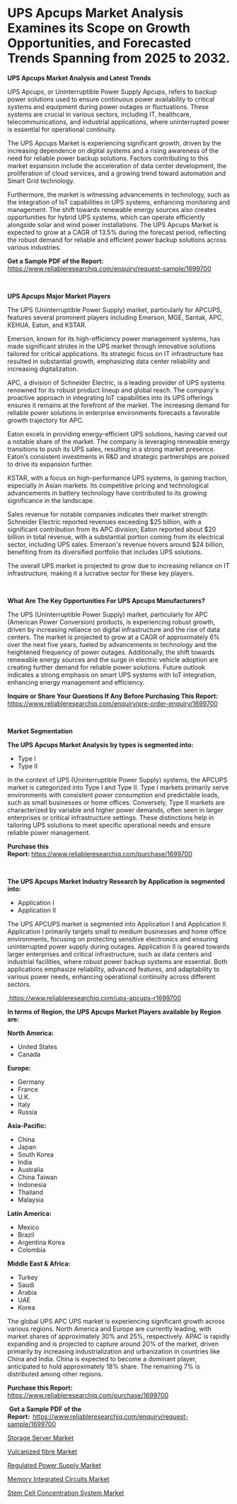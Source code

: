 <p><h1>UPS Apcups Market Analysis Examines its Scope on Growth Opportunities, and Forecasted Trends Spanning from 2025 to 2032.</h1></p><p><strong>UPS Apcups Market Analysis and Latest Trends</strong></p>
<p><p>UPS Apcups, or Uninterruptible Power Supply Apcups, refers to backup power solutions used to ensure continuous power availability to critical systems and equipment during power outages or fluctuations. These systems are crucial in various sectors, including IT, healthcare, telecommunications, and industrial applications, where uninterrupted power is essential for operational continuity. </p><p>The UPS Apcups Market is experiencing significant growth, driven by the increasing dependence on digital systems and a rising awareness of the need for reliable power backup solutions. Factors contributing to this market expansion include the acceleration of data center development, the proliferation of cloud services, and a growing trend toward automation and Smart Grid technology. </p><p>Furthermore, the market is witnessing advancements in technology, such as the integration of IoT capabilities in UPS systems, enhancing monitoring and management. The shift towards renewable energy sources also creates opportunities for hybrid UPS systems, which can operate efficiently alongside solar and wind power installations. The UPS Apcups Market is expected to grow at a CAGR of 13.5% during the forecast period, reflecting the robust demand for reliable and efficient power backup solutions across various industries.</p></p>
<p><strong>Get a Sample PDF of the Report:&nbsp;</strong> <a href="https://www.reliableresearchiq.com/enquiry/request-sample/1699700?utm_campaign=1088&utm_medium=2&utm_source=Github&utm_content=ia&utm_term=27032025&utm_id=ups-apcups">https://www.reliableresearchiq.com/enquiry/request-sample/1699700</a></p>
<p>&nbsp;</p>
<p><strong>UPS Apcups Major Market Players</strong></p>
<p><p>The UPS (Uninterruptible Power Supply) market, particularly for APCUPS, features several prominent players including Emerson, MGE, Santak, APC, KEHUA, Eaton, and KSTAR. </p><p>Emerson, known for its high-efficiency power management systems, has made significant strides in the UPS market through innovative solutions tailored for critical applications. Its strategic focus on IT infrastructure has resulted in substantial growth, emphasizing data center reliability and increasing digitalization.</p><p>APC, a division of Schneider Electric, is a leading provider of UPS systems renowned for its robust product lineup and global reach. The company's proactive approach in integrating IoT capabilities into its UPS offerings ensures it remains at the forefront of the market. The increasing demand for reliable power solutions in enterprise environments forecasts a favorable growth trajectory for APC.</p><p>Eaton excels in providing energy-efficient UPS solutions, having carved out a notable share of the market. The company is leveraging renewable energy transitions to push its UPS sales, resulting in a strong market presence. Eaton’s consistent investments in R&D and strategic partnerships are poised to drive its expansion further.</p><p>KSTAR, with a focus on high-performance UPS systems, is gaining traction, especially in Asian markets. Its competitive pricing and technological advancements in battery technology have contributed to its growing significance in the landscape.</p><p>Sales revenue for notable companies indicates their market strength: Schneider Electric reported revenues exceeding $25 billion, with a significant contribution from its APC division; Eaton reported about $20 billion in total revenue, with a substantial portion coming from its electrical sector, including UPS sales. Emerson's revenue hovers around $24 billion, benefiting from its diversified portfolio that includes UPS solutions.</p><p>The overall UPS market is projected to grow due to increasing reliance on IT infrastructure, making it a lucrative sector for these key players.</p></p>
<p>&nbsp;</p>
<p><strong>What Are The Key Opportunities For UPS Apcups Manufacturers?</strong></p>
<p><p>The UPS (Uninterruptible Power Supply) market, particularly for APC (American Power Conversion) products, is experiencing robust growth, driven by increasing reliance on digital infrastructure and the rise of data centers. The market is projected to grow at a CAGR of approximately 6% over the next five years, fueled by advancements in technology and the heightened frequency of power outages. Additionally, the shift towards renewable energy sources and the surge in electric vehicle adoption are creating further demand for reliable power solutions. Future outlook indicates a strong emphasis on smart UPS systems with IoT integration, enhancing energy management and efficiency.</p></p>
<p><strong>Inquire or Share Your Questions If Any Before Purchasing This Report:</strong> <a href="https://www.reliableresearchiq.com/enquiry/pre-order-enquiry/1699700?utm_campaign=1088&utm_medium=2&utm_source=Github&utm_content=ia&utm_term=27032025&utm_id=ups-apcups">https://www.reliableresearchiq.com/enquiry/pre-order-enquiry/1699700</a></p>
<p>&nbsp;</p>
<p><strong>Market Segmentation</strong></p>
<p><strong>The UPS Apcups Market Analysis by types is segmented into:</strong></p>
<p><ul><li>Type I</li><li>Type II</li></ul></p>
<p><p>In the context of UPS (Uninterruptible Power Supply) systems, the APCUPS market is categorized into Type I and Type II. Type I markets primarily serve environments with consistent power consumption and predictable loads, such as small businesses or home offices. Conversely, Type II markets are characterized by variable and higher power demands, often seen in larger enterprises or critical infrastructure settings. These distinctions help in tailoring UPS solutions to meet specific operational needs and ensure reliable power management.</p></p>
<p><strong>Purchase this Report:&nbsp;</strong><a href="https://www.reliableresearchiq.com/purchase/1699700?utm_campaign=1088&utm_medium=2&utm_source=Github&utm_content=ia&utm_term=27032025&utm_id=ups-apcups">https://www.reliableresearchiq.com/purchase/1699700</a></p>
<p>&nbsp;</p>
<p><strong>The UPS Apcups Market Industry Research by Application is segmented into:</strong></p>
<p><ul><li>Application I</li><li>Application II</li></ul></p>
<p><p>The UPS APCUPS market is segmented into Application I and Application II. Application I primarily targets small to medium businesses and home office environments, focusing on protecting sensitive electronics and ensuring uninterrupted power supply during outages. Application II is geared towards larger enterprises and critical infrastructure, such as data centers and industrial facilities, where robust power backup systems are essential. Both applications emphasize reliability, advanced features, and adaptability to various power needs, enhancing operational continuity across different sectors.</p></p>
<p><a href="https://www.reliableresearchiq.com/ups-apcups-r1699700?utm_campaign=1088&utm_medium=2&utm_source=Github&utm_content=ia&utm_term=27032025&utm_id=ups-apcups">&nbsp;https://www.reliableresearchiq.com/ups-apcups-r1699700</a></p>
<p><strong>In terms of Region, the UPS Apcups Market Players available by Region are:</strong></p>
<p>
    <p> <strong> North America: </strong>
        <ul>
            <li>United States</li>
            <li>Canada</li>
        </ul>
        </p> 
    <p> <strong> Europe: </strong>
        <ul>
            <li>Germany</li>
            <li>France</li>
            <li>U.K.</li>
            <li>Italy</li>
            <li>Russia</li>
        </ul>
        </p> 
    <p> <strong> Asia-Pacific: </strong>
        <ul>
            <li>China</li>
            <li>Japan</li>
            <li>South Korea</li>
            <li>India</li>
            <li>Australia</li>
            <li>China Taiwan</li>
            <li>Indonesia</li>
            <li>Thailand</li>
            <li>Malaysia</li>
        </ul>
        </p> 
    <p> <strong> Latin America: </strong>
        <ul>
            <li>Mexico</li>
            <li>Brazil</li>
            <li>Argentina Korea</li>
            <li>Colombia</li>
        </ul>
        </p> 
    <p> <strong> Middle East & Africa: </strong>
        <ul>
            <li>Turkey</li>
            <li>Saudi</li>
            <li>Arabia</li>
            <li>UAE</li>
            <li>Korea</li>
        </ul>
    </p>
    </p>
<p><p>The global UPS APC UPS market is experiencing significant growth across various regions. North America and Europe are currently leading, with market shares of approximately 30% and 25%, respectively. APAC is rapidly expanding and is projected to capture around 20% of the market, driven primarily by increasing industrialization and urbanization in countries like China and India. China is expected to become a dominant player, anticipated to hold approximately 18% share. The remaining 7% is distributed among other regions.</p></p>
<p><strong>Purchase this Report: </strong><a href="https://www.reliableresearchiq.com/purchase/1699700?utm_campaign=1088&utm_medium=2&utm_source=Github&utm_content=ia&utm_term=27032025&utm_id=ups-apcups">https://www.reliableresearchiq.com/purchase/1699700</a></p>
<p>&nbsp;<strong>Get a Sample PDF of the Report:&nbsp;&nbsp;</strong><a href="https://www.reliableresearchiq.com/enquiry/request-sample/1699700?utm_campaign=1088&utm_medium=2&utm_source=Github&utm_content=ia&utm_term=27032025&utm_id=ups-apcups">https://www.reliableresearchiq.com/enquiry/request-sample/1699700</a></p>
<p><strong></strong></p>
<p><p><a href="https://github.com/guzasbahsas/Market-Research-Report-List-1/blob/main/storage-server-market.md?utm_campaign=1088&utm_medium=2&utm_source=Github&utm_content=ia&utm_term=27032025&utm_id=ups-apcups">Storage Server Market</a></p><p><a href="https://github.com/rokiahgrendy/Market-Research-Report-List-1/blob/main/vulcanized-fibre-market.md?utm_campaign=1088&utm_medium=2&utm_source=Github&utm_content=ia&utm_term=27032025&utm_id=ups-apcups">Vulcanized fibre Market</a></p><p><a href="https://github.com/nagateyisu29/Market-Research-Report-List-1/blob/main/regulated-power-supply-market.md?utm_campaign=1088&utm_medium=2&utm_source=Github&utm_content=ia&utm_term=27032025&utm_id=ups-apcups">Regulated Power Supply Market</a></p><p><a href="https://github.com/steegwajma22/Market-Research-Report-List-1/blob/main/memory-integrated-circuits-market.md?utm_campaign=1088&utm_medium=2&utm_source=Github&utm_content=ia&utm_term=27032025&utm_id=ups-apcups">Memory Integrated Circuits Market</a></p><p><a href="https://github.com/kaniselway4c/Market-Research-Report-List-1/blob/main/stem-cell-concentration-system-market.md?utm_campaign=1088&utm_medium=2&utm_source=Github&utm_content=ia&utm_term=27032025&utm_id=ups-apcups">Stem Cell Concentration System Market</a></p></p>